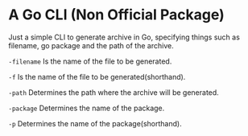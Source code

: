 # A Go CLI (Non Official Package)

Just a simple CLI to generate archive in Go, specifying things such as filename, go package and the path of the archive.

`-filename` Is the name of the file to be generated.

`-f` Is the name of the file to be generated(shorthand).

`-path` Determines the path where the archive will be generated.

`-package` Determines the name of the package.

`-p` Determines the name of the package(shorthand).

